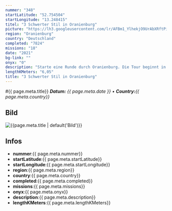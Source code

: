 ```yaml
---
nummer: "348"
startLatitude: "52.754504"
startLongitude: "13.248415"
titel: "3 Schwerter Stil in Oranienburg"
picture: "https://lh3.googleusercontent.com/lr/AFBm1_YlhekjO9UrAbXRftPiHTopGdSyqdRtMMNMQUAYZ7MbjB_jAsThQqKgd0m3ww8L5PmPoE2IXx-ehYS2YykjrIpKYk7v1MHCQrLkXbJ5AmNtnBSUThwXzoTnIO65Nb6odrVPDmhcYs5-p5WwRlIlSf5foHIhdQk9r6-mcE0JaCcEvnnijudFldVnQm4f7JG26eswCbyPFOnLuXbYYrfUHvBidXGQncXVkXMPDGAk802uv0uGs1XjIi_hqTztsEwtqzxv_FU5PFZ7vRN2wel-dQSilHrZGlPpkA1lQjij-j3-lKUNXDyGWRS4XqlcLOG9vUwDD8ep1mX7Nz1pcJZFB5xr016D_n_R8h6iLY5no2u848-o63rRftSkB90etL8ASAPdGqCtgkf-QZXUPzswwAxhCjNJ_o5l8RB2QdHZp0_dk3E-8FQpTPU2SYqZ9_GPPX0uX4wMrBaTQBl7boAmw4FUiDZFx0ItQDCT5hYj6QjtLMamaZ8RtYTfNUiBTGpaGQoneaPB_bNwenOPk6i8X6hISfzBTXpchP6OabOwRkGqJvI6NfdqgSvASEq95blQUK2Z8gOAUE4sSFSwc93B68NCPoDRZ3CjRp1HqfkQoHtuxrqoxS1_TxzYiqTa-tLtbm3l_887coEX9gHGNc65GtE1BobwCKaiXLWk9twsN3W2HRZELSLaNVdaQFEkdpaDuBMziAmTDIy3bf7qyobsVHtPdRtc5uvFM3V0l716Ohiyfa9iUsyjBDBJ0snKCkH6vtAQu6gU9wmVrMNIazRMam19oxPhPk2cCk3CFyYIRB99RghVcIXub_X3WYPYU9mEPQlSlV_Iz_oBow5rp3-hvNb1nzv6Y0M"
region: "Oranienburg"
country: "Deutschland"
completed: "7824"
missions: "18"
date: "2021"
bg-link: ""
onyx: "0"
description: "Starte eine Runde durch Oranienburg. Die Tour beginnt in der Bernauer Straße und am Ende erwartet dich der 3 Schwerter Stil"
lengthKMeters: "6,05"
title: "3 Schwerter Stil in Oranienburg"
---
```


#{{ page.meta.title}}
_**Datum:** {{ page.meta.date }} • **Country:**{{ page.meta.country}}_

## Bild
![{{page.meta.title | default('Bild')}}]({{page.meta.picture}})

## Infos
- **nummer**:{{ page.meta.nummer}}
- **startLatitude**:{{ page.meta.startLatitude}}
- **startLongitude**:{{ page.meta.startLongitude}}
- **region**:{{ page.meta.region}}
- **country**:{{ page.meta.country}}
- **completed**:{{ page.meta.completed}}
- **missions**:{{ page.meta.missions}}
- **onyx**:{{ page.meta.onyx}}
- **description**:{{ page.meta.description}}
- **lengthKMeters**:{{ page.meta.lengthKMeters}}

